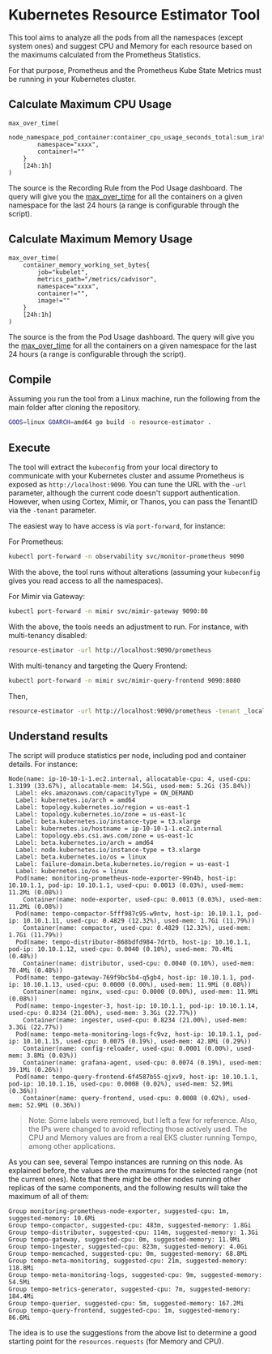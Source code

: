# Kubernetes Resource Estimator Tool

This tool aims to analyze all the pods from all the namespaces (except system ones) and suggest CPU and Memory for each resource based on the maximums calculated from the Prometheus Statistics.

For that purpose, Prometheus and the Prometheus Kube State Metrics must be running in your Kubernetes cluster.

## Calculate Maximum CPU Usage

```
max_over_time(
    node_namespace_pod_container:container_cpu_usage_seconds_total:sum_irate{
        namespace="xxxx",
        container!=""
    }
    [24h:1h]
)
```

The source is the Recording Rule from the Pod Usage dashboard. The query will give you the [max_over_time](https://prometheus.io/docs/prometheus/latest/querying/functions/#aggregation_over_time) for all the containers on a given namespace for the last 24 hours (a range is configurable through the script).

## Calculate Maximum Memory Usage

```
max_over_time(
    container_memory_working_set_bytes{
        job="kubelet",
        metrics_path="/metrics/cadvisor",
        namespace="xxxx",
        container!="",
        image!=""
    }
    [24h:1h]
)
```

The source is the from the Pod Usage dashboard. The query will give you the [max_over_time](https://prometheus.io/docs/prometheus/latest/querying/functions/#aggregation_over_time) for all the containers on a given namespace for the last 24 hours (a range is configurable through the script).

## Compile

Assuming you run the tool from a Linux machine, run the following from the main folder after cloning the repository.

```bash
GOOS=linux GOARCH=amd64 go build -o resource-estimator .
```

## Execute

The tool will extract the `kubeconfig` from your local directory to communicate with your Kubernetes cluster and assume Prometheus is exposed as `http://localhost:9090`. You can tune the URL with the `-url` parameter, although the current code doesn't support authentication. However, when using Cortex, Mimir, or Thanos, you can pass the TenantID via the `-tenant` parameter.

The easiest way to have access is via `port-forward`, for instance:

For Prometheus:
```bash
kubectl port-forward -n observability svc/monitor-prometheus 9090
```

With the above, the tool runs without alterations (assuming your `kubeconfig` gives you read access to all the namespaces).

For Mimir via Gateway:
```bash
kubectl port-forward -n mimir svc/mimir-gateway 9090:80
```

With the above, the tools needs an adjustment to run. For instance, with multi-tenancy disabled:
```bash
resource-estimator -url http://localhost:9090/prometheus
```

With multi-tenancy and targeting the Query Frontend:
```bash
kubectl port-forward -n mimir svc/mimir-query-frontend 9090:8080
```

Then,

```bash
resource-estimator -url http://localhost:9090/prometheus -tenant _local
```

## Understand results

The script will produce statistics per node, including pod and container details. For instance:

```
Node(name: ip-10-10-1-1.ec2.internal, allocatable-cpu: 4, used-cpu: 1.3199 (33.67%), allocatable-mem: 14.5Gi, used-mem: 5.2Gi (35.84%))
  Label: eks.amazonaws.com/capacityType = ON_DEMAND
  Label: kubernetes.io/arch = amd64
  Label: topology.kubernetes.io/region = us-east-1
  Label: topology.kubernetes.io/zone = us-east-1c
  Label: beta.kubernetes.io/instance-type = t3.xlarge
  Label: kubernetes.io/hostname = ip-10-10-1-1.ec2.internal
  Label: topology.ebs.csi.aws.com/zone = us-east-1c
  Label: beta.kubernetes.io/arch = amd64
  Label: node.kubernetes.io/instance-type = t3.xlarge
  Label: beta.kubernetes.io/os = linux
  Label: failure-domain.beta.kubernetes.io/region = us-east-1
  Label: kubernetes.io/os = linux
  Pod(name: monitoring-prometheus-node-exporter-99n4b, host-ip: 10.10.1.1, pod-ip: 10.10.1.1, used-cpu: 0.0013 (0.03%), used-mem: 11.2Mi (0.08%))
    Container(name: node-exporter, used-cpu: 0.0013 (0.03%), used-mem: 11.2Mi (0.08%))
  Pod(name: tempo-compactor-5fff987c95-w9ntv, host-ip: 10.10.1.1, pod-ip: 10.10.1.11, used-cpu: 0.4829 (12.32%), used-mem: 1.7Gi (11.79%))
    Container(name: compactor, used-cpu: 0.4829 (12.32%), used-mem: 1.7Gi (11.79%))
  Pod(name: tempo-distributor-868bdfd984-7drtb, host-ip: 10.10.1.1, pod-ip: 10.10.1.12, used-cpu: 0.0040 (0.10%), used-mem: 70.4Mi (0.48%))
    Container(name: distributor, used-cpu: 0.0040 (0.10%), used-mem: 70.4Mi (0.48%))
  Pod(name: tempo-gateway-769f9bc5b4-q5gb4, host-ip: 10.10.1.1, pod-ip: 10.10.1.13, used-cpu: 0.0000 (0.00%), used-mem: 11.9Mi (0.08%))
    Container(name: nginx, used-cpu: 0.0000 (0.00%), used-mem: 11.9Mi (0.08%))
  Pod(name: tempo-ingester-3, host-ip: 10.10.1.1, pod-ip: 10.10.1.14, used-cpu: 0.8234 (21.00%), used-mem: 3.3Gi (22.77%))
    Container(name: ingester, used-cpu: 0.8234 (21.00%), used-mem: 3.3Gi (22.77%))
  Pod(name: tempo-meta-monitoring-logs-fc9vz, host-ip: 10.10.1.1, pod-ip: 10.10.1.15, used-cpu: 0.0075 (0.19%), used-mem: 42.8Mi (0.29%))
    Container(name: config-reloader, used-cpu: 0.0001 (0.00%), used-mem: 3.8Mi (0.03%))
    Container(name: grafana-agent, used-cpu: 0.0074 (0.19%), used-mem: 39.1Mi (0.26%))
  Pod(name: tempo-query-frontend-6f4587b55-qjxv9, host-ip: 10.10.1.1, pod-ip: 10.10.1.16, used-cpu: 0.0008 (0.02%), used-mem: 52.9Mi (0.36%))
    Container(name: query-frontend, used-cpu: 0.0008 (0.02%), used-mem: 52.9Mi (0.36%))
```

> Note: Some labels were removed, but I left a few for reference. Also, the IPs were changed to avoid reflecting those actively used. The CPU and Memory values are from a real EKS cluster running Tempo, among other applications.

As you can see, several Tempo instances are running on this node. As explained before, the values are the maximums for the selected range (not the current ones). Note that there might be other nodes running other replicas of the same components, and the following results will take the maximum of all of them:

```
Group monitoring-prometheus-node-exporter, suggested-cpu: 1m, suggested-memory: 10.6Mi
Group tempo-compactor, suggested-cpu: 483m, suggested-memory: 1.8Gi
Group tempo-distributor, suggested-cpu: 114m, suggested-memory: 1.3Gi
Group tempo-gateway, suggested-cpu: 0m, suggested-memory: 11.9Mi
Group tempo-ingester, suggested-cpu: 823m, suggested-memory: 4.0Gi
Group tempo-memcached, suggested-cpu: 0m, suggested-memory: 68.8Mi
Group tempo-meta-monitoring, suggested-cpu: 21m, suggested-memory: 118.8Mi
Group tempo-meta-monitoring-logs, suggested-cpu: 9m, suggested-memory: 54.5Mi
Group tempo-metrics-generator, suggested-cpu: 7m, suggested-memory: 184.4Mi
Group tempo-querier, suggested-cpu: 5m, suggested-memory: 167.2Mi
Group tempo-query-frontend, suggested-cpu: 1m, suggested-memory: 86.6Mi
```

The idea is to use the suggestions from the above list to determine a good starting point for the `resources.requests` (for Memory and CPU).
